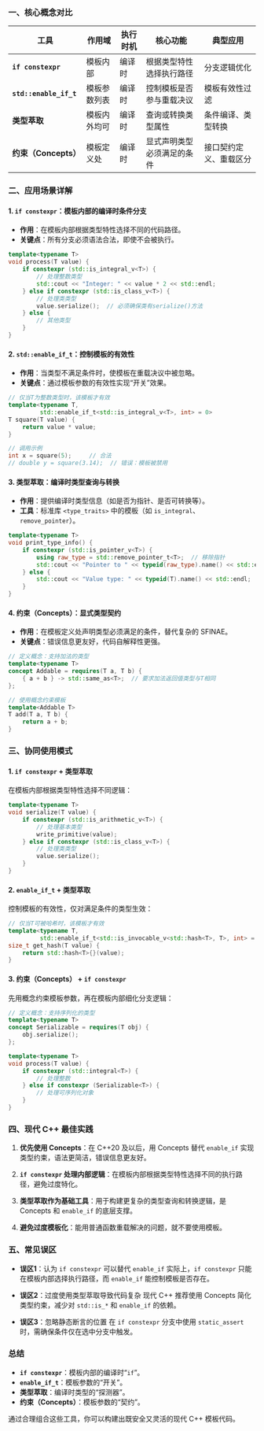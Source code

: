 ### **一、核心概念对比**
| **工具**               | **作用域**       | **执行时机** | **核心功能**                     | **典型应用**                     |
|------------------------|------------------|--------------|----------------------------------|----------------------------------|
| **`if constexpr`**     | 模板内部         | 编译时       | 根据类型特性选择执行路径         | 分支逻辑优化                     |
| **`std::enable_if_t`** | 模板参数列表     | 编译时       | 控制模板是否参与重载决议         | 模板有效性过滤                   |
| **类型萃取**           | 模板内外均可     | 编译时       | 查询或转换类型属性               | 条件编译、类型转换               |
| **约束（Concepts）**   | 模板定义处       | 编译时       | 显式声明类型必须满足的条件       | 接口契约定义、重载区分           |


### **二、应用场景详解**

#### **1. `if constexpr`：模板内部的编译时条件分支**
- **作用**：在模板内部根据类型特性选择不同的代码路径。
- **关键点**：所有分支必须语法合法，即使不会被执行。

```cpp
template<typename T>
void process(T value) {
    if constexpr (std::is_integral_v<T>) {
        // 处理整数类型
        std::cout << "Integer: " << value * 2 << std::endl;
    } else if constexpr (std::is_class_v<T>) {
        // 处理类类型
        value.serialize();  // 必须确保类有serialize()方法
    } else {
        // 其他类型
    }
}
```

#### **2. `std::enable_if_t`：控制模板的有效性**
- **作用**：当类型不满足条件时，使模板在重载决议中被忽略。
- **关键点**：通过模板参数的有效性实现“开关”效果。

```cpp
// 仅当T为整数类型时，该模板才有效
template<typename T,
         std::enable_if_t<std::is_integral_v<T>, int> = 0>
T square(T value) {
    return value * value;
}

// 调用示例
int x = square(5);     // 合法
// double y = square(3.14);  // 错误：模板被禁用
```

#### **3. 类型萃取：编译时类型查询与转换**
- **作用**：提供编译时类型信息（如是否为指针、是否可转换等）。
- **工具**：标准库 `<type_traits>` 中的模板（如 `is_integral`、`remove_pointer`）。

```cpp
template<typename T>
void print_type_info() {
    if constexpr (std::is_pointer_v<T>) {
        using raw_type = std::remove_pointer_t<T>;  // 移除指针
        std::cout << "Pointer to " << typeid(raw_type).name() << std::endl;
    } else {
        std::cout << "Value type: " << typeid(T).name() << std::endl;
    }
}
```

#### **4. 约束（Concepts）：显式类型契约**
- **作用**：在模板定义处声明类型必须满足的条件，替代复杂的 SFINAE。
- **关键点**：错误信息更友好，代码自解释性更强。

```cpp
// 定义概念：支持加法的类型
template<typename T>
concept Addable = requires(T a, T b) {
    { a + b } -> std::same_as<T>;  // 要求加法返回值类型与T相同
};

// 使用概念约束模板
template<Addable T>
T add(T a, T b) {
    return a + b;
}
```


### **三、协同使用模式**

#### **1. `if constexpr` + 类型萃取**
在模板内部根据类型特性选择不同逻辑：

```cpp
template<typename T>
void serialize(T value) {
    if constexpr (std::is_arithmetic_v<T>) {
        // 处理基本类型
        write_primitive(value);
    } else if constexpr (std::is_class_v<T>) {
        // 处理类类型
        value.serialize();
    }
}
```

#### **2. `enable_if_t` + 类型萃取**
控制模板的有效性，仅对满足条件的类型生效：

```cpp
// 仅当T可被哈希时，该模板才有效
template<typename T,
         std::enable_if_t<std::is_invocable_v<std::hash<T>, T>, int> = 0>
size_t get_hash(T value) {
    return std::hash<T>{}(value);
}
```

#### **3. 约束（Concepts） + `if constexpr`**
先用概念约束模板参数，再在模板内部细化分支逻辑：

```cpp
// 定义概念：支持序列化的类型
template<typename T>
concept Serializable = requires(T obj) {
    obj.serialize();
};

template<typename T>
void process(T value) {
    if constexpr (std::integral<T>) {
        // 处理整数
    } else if constexpr (Serializable<T>) {
        // 处理可序列化对象
    }
}
```


### **四、现代 C++ 最佳实践**
1. **优先使用 Concepts**：在 C++20 及以后，用 Concepts 替代 `enable_if` 实现类型约束，语法更简洁，错误信息更友好。

2. **`if constexpr` 处理内部逻辑**：在模板内部根据类型特性选择不同的执行路径，避免过度特化。

3. **类型萃取作为基础工具**：用于构建更复杂的类型查询和转换逻辑，是 Concepts 和 `enable_if` 的底层支撑。

4. **避免过度模板化**：能用普通函数重载解决的问题，就不要使用模板。


### **五、常见误区**
- **误区1**：认为 `if constexpr` 可以替代 `enable_if`
  实际上，`if constexpr` 只能在模板内部选择执行路径，而 `enable_if` 能控制模板是否存在。

- **误区2**：过度使用类型萃取导致代码复杂
  现代 C++ 推荐使用 Concepts 简化类型约束，减少对 `std::is_*` 和 `enable_if` 的依赖。

- **误区3**：忽略静态断言的位置
  在 `if constexpr` 分支中使用 `static_assert` 时，需确保条件仅在选中分支中触发。


### **总结**
- **`if constexpr`**：模板内部的编译时“`if`”。
- **`enable_if_t`**：模板参数的“开关”。
- **类型萃取**：编译时类型的“探测器”。
- **约束（Concepts）**：模板参数的“契约”。

通过合理组合这些工具，你可以构建出既安全又灵活的现代 C++ 模板代码。
